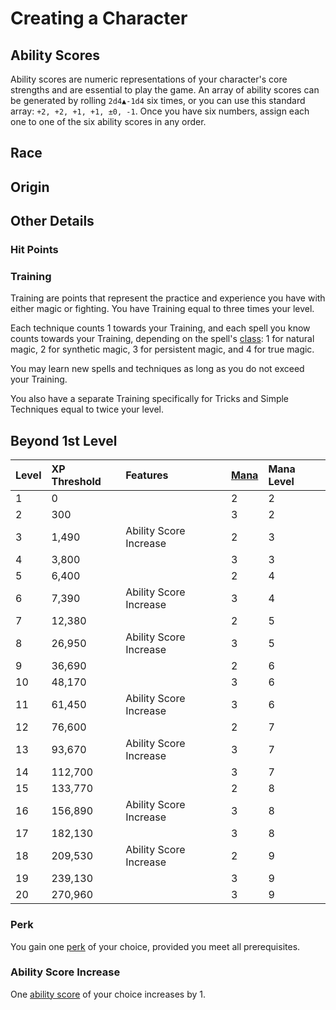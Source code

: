 # Creating a Character

## Ability Scores

Ability scores are numeric representations of your character's core strengths and are essential to play the game. An array of ability scores can be generated by rolling `2d4▲-1d4` six times, or you can use this standard array: `+2, +2, +1, +1, ±0, -1`. Once you have six numbers, assign each one to one of the six ability scores in any order.

## Race

## Origin

## Other Details

### Hit Points

### Training

Training are points that represent the practice and experience you have with either magic or fighting. You have Training equal to three times your level.

Each technique counts 1 towards your Training, and each spell you know counts towards your Training, depending on the spell's [class](../magic/rules-of-magic.md#spell-class): 1 for natural magic, 2 for synthetic magic, 3 for persistent magic, and 4 for true magic.

You may learn new spells and techniques as long as you do not exceed your Training.

You also have a separate Training specifically for Tricks and Simple Techniques equal to twice your level.

## Beyond 1st Level

| Level | XP Threshold | Features | [Mana](mana.md) | Mana Level |
| :--- | :--- | :--- | :--- | :--- |
| 1 | 0 |  | 2 | 2 |
| 2 | 300 |  | 3 | 2 |
| 3 | 1,490 | Ability Score Increase | 2 | 3 |
| 4 | 3,800 |  | 3 | 3 |
| 5 | 6,400 |  | 2 | 4 |
| 6 | 7,390 | Ability Score Increase | 3 | 4 |
| 7 | 12,380 |  | 2 | 5 |
| 8 | 26,950 | Ability Score Increase | 3 | 5 |
| 9 | 36,690 |  | 2 | 6 |
| 10 | 48,170 |  | 3 | 6 |
| 11 | 61,450 | Ability Score Increase | 3 | 6 |
| 12 | 76,600 |  | 2 | 7 |
| 13 | 93,670 | Ability Score Increase | 3 | 7 |
| 14 | 112,700 |  | 3 | 7 |
| 15 | 133,770 |  | 2 | 8 |
| 16 | 156,890 | Ability Score Increase | 3 | 8 |
| 17 | 182,130 |  | 3 | 8 |
| 18 | 209,530 | Ability Score Increase | 2 | 9 |
| 19 | 239,130 |  | 3 | 9 |
| 20 | 270,960 |  | 3 | 9 |

### Perk

You gain one [perk](perks.md) of your choice, provided you meet all prerequisites.

### Ability Score Increase

One [ability score](../ability-scores-and-skills.md) of your choice increases by 1.

